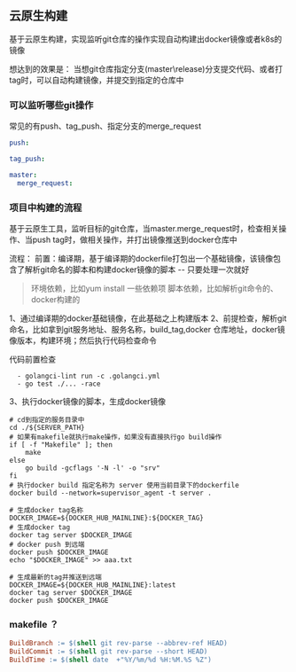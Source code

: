 ## 云原生构建
基于云原生构建，实现监听git仓库的操作实现自动构建出docker镜像或者k8s的镜像

想达到的效果是： 当想git仓库指定分支(master\release)分支提交代码、或者打tag时，可以自动构建镜像，并提交到指定的仓库中

### 可以监听哪些git操作
常见的有push、tag_push、指定分支的merge_request
```yaml
push:

tag_push:

master:
  merge_request:
```

### 项目中构建的流程
基于云原生工具，监听目标的git仓库，当master.merge_request时，检查相关操作、当push tag时，做相关操作，并打出镜像推送到docker仓库中

流程：
前置：编译期，基于编译期的dockerfile打包出一个基础镜像，该镜像包含了解析git命名的脚本和构建docker镜像的脚本  -- 只要处理一次就好
> 环境依赖，比如yum install 一些依赖项
> 脚本依赖，比如解析git命令的、docker构建的

1、通过编译期的docker基础镜像，在此基础之上构建版本
2、前提检查，解析git命名，比如拿到git服务地址、服务名称，build_tag,docker 仓库地址，docker镜像版本，构建环境；然后执行代码检查命令

代码前置检查
```text
  - golangci-lint run -c .golangci.yml
  - go test ./... -race
```
3、执行docker镜像的脚本，生成docker镜像
```shell
# cd到指定的服务目录中
cd ./${SERVER_PATH}
# 如果有makefile就执行make操作，如果没有直接执行go build操作
if [ -f "Makefile" ]; then
    make
else
    go build -gcflags '-N -l' -o "srv"
fi
# 执行docker build 指定名称为 server 使用当前目录下的dockerfile
docker build --network=supervisor_agent -t server .

# 生成docker tag名称
DOCKER_IMAGE=${DOCKER_HUB_MAINLINE}:${DOCKER_TAG}
# 生成docker tag
docker tag server $DOCKER_IMAGE
# docker push 到远端
docker push $DOCKER_IMAGE
echo "$DOCKER_IMAGE" >> aaa.txt

# 生成最新的tag并推送到远端
DOCKER_IMAGE=${DOCKER_HUB_MAINLINE}:latest
docker tag server $DOCKER_IMAGE
docker push $DOCKER_IMAGE
```


### makefile ？
```makefile
BuildBranch := $(shell git rev-parse --abbrev-ref HEAD)
BuildCommit := $(shell git rev-parse --short HEAD)
BuildTime := $(shell date  +"%Y/%m/%d %H:%M.%S %Z")
```